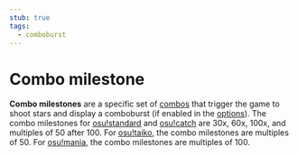 ```yaml
---
stub: true
tags:
  - comboburst
---
```


# Combo milestone

**Combo milestones** are a specific set of [combos](/wiki/Glossary/Combo_(score_multiplier)) that trigger the game to shoot stars and display a comboburst (if enabled in the [options](/wiki/Options)). The combo milestones for [osu!standard](/wiki/Game_mode/osu!) and [osu!catch](/wiki/Game_mode/osu!catch) are 30x, 60x, 100x, and multiples of 50 after 100. For [osu!taiko](/wiki/Game_mode/osu!taiko), the combo milestones are multiples of 50. For [osu!mania](/wiki/Game_mode/osu!mania), the combo milestones are multiples of 100.

<!--TODO: Add images and links-->
